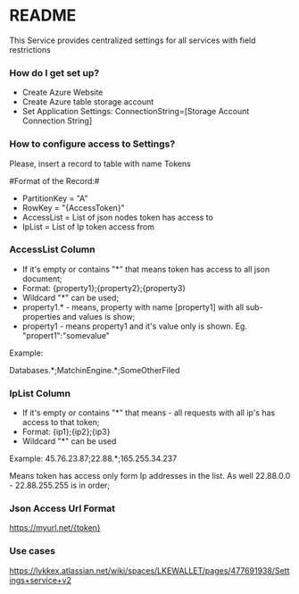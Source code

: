 # README #

This Service provides centralized settings for all services with field restrictions


### How do I get set up? ###

* Create Azure Website
* Create Azure table storage account
* Set Application Settings: ConnectionString=[Storage Account Connection String]

### How to configure access to Settings? ###

Please, insert a record to table with name Tokens

#Format of the Record:#

* PartitionKey = "A"
* RowKey = "{AccessToken}"
* AccessList = List of json nodes token has access to
* IpList = List of Ip token access from

### AccessList Column ###

* If it's empty or contains "*" that means token has access to all json document;
* Format: {property1};{property2};{property3}
*  Wildcard "*" can be used;
* property1.\* - means, property with name [property1] with all sub-properties and values is show;
* property1   - means property1 and it's value only is shown. Eg. "propert1":"somevalue"

Example:

  Databases.\*;MatchinEngine.\*;SomeOtherFiled

### IpList Column ###
* If it's empty or contains "*" that means - all requests with all ip's has access to that token;
* Format: {ip1};{ip2};{ip3}
* Wildcard "*" can be used

Example:
  45.76.23.87;22.88.*;165.255.34.237

Means token has access only form Ip addresses in the list. As well 22.88.0.0 - 22.88.255.255 is in order;

### Json Access Url Format ###

https://myurl.net/{token}

### Use cases ###
https://lykkex.atlassian.net/wiki/spaces/LKEWALLET/pages/477691938/Settings+service+v2
